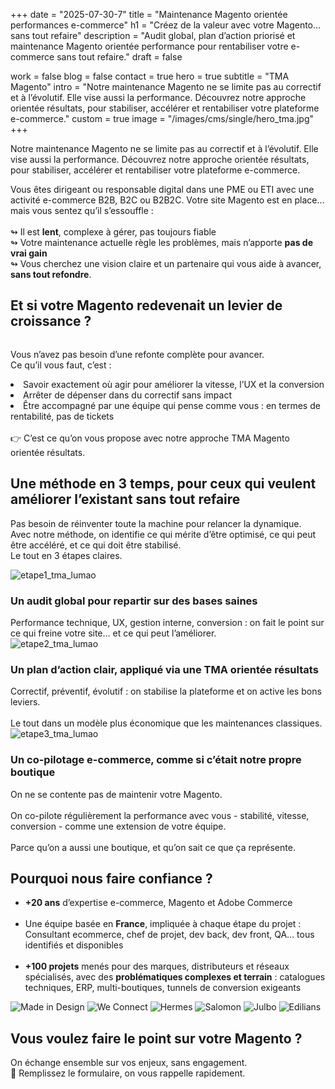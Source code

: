 +++
date = "2025-07-30-7"
title = "Maintenance Magento orientée performances e-commerce"
h1 = "Créez de la valeur avec votre Magento… sans tout refaire"
description = "Audit global, plan d’action priorisé et maintenance Magento orientée performance pour rentabiliser votre e-commerce sans tout refaire."
draft = false

work = false
blog = false
contact = true
hero = true
subtitle = "TMA Magento"
intro = "Notre maintenance Magento ne se limite pas au correctif et à l’évolutif. Elle vise aussi la performance. Découvrez notre approche orientée résultats, pour stabiliser, accélérer et rentabiliser votre plateforme e-commerce."
custom = true
image = "/images/cms/single/hero_tma.jpg"
+++


<section class="px-8 py-12 shadow-theme md:shadow-none">
	<p class="block mb-20 font-bold text-center md:hidden sm:text-lg">
		Notre maintenance Magento ne se limite pas au correctif et à l’évolutif. Elle vise aussi la performance. Découvrez notre approche orientée résultats, pour stabiliser, accélérer et rentabiliser votre plateforme e-commerce.
	</p>
	<p class="mx-auto text-center md:w-1/2 sm:text-lg mt-8 mb-16">
		Vous êtes dirigeant ou responsable digital dans une PME ou ETI avec une activité e-commerce B2B, B2C ou B2B2C.
        Votre site Magento est en place… mais vous sentez qu’il s’essouffle :
		<br>
        <br>↬ Il est <strong>lent</strong>, complexe à gérer, pas toujours fiable
        <br>↬ Votre maintenance actuelle règle les problèmes, mais n’apporte <strong>pas de vrai gain</strong>
        <br>↬ Vous cherchez une vision claire et un partenaire qui vous aide à avancer, <strong>sans tout refondre</strong>.
	</p>
</section>

<!-- Section test -->
<div class="flex flex-col justify-end mx-auto mt-16 mb-16 lg:mt-0 lg:flex-row md:container lg:mb-24 xl:mb-32">
		<div class="relative flex flex-col w-full text-sm lg:w-1/2 lg:px-20 lg:text-base">
			<div class="mb-4 lg:mb-8">
			</div>
			<h2 class="mb-2 lg-title">Et si votre Magento redevenait un levier de croissance ?</h2>
			<span class="relative my-6 divider bg-primary lg:-left-12 w-9 lg:w-24 lg:my-10"></span>
			<div class="left-0 w-full mt-0 transform lg:my-6 lg:absolute lg:-translate-x-full lg:h-full lg:full lg:mb-0">
				<span class="absolute hidden w-1/2 bg-gray-200 lg:block lg:right-0 h-80 lg:h-full rounded-3xl"></span>
				<div class="w-full py-5 lg:absolute lg:w-11/12 h-80 lg:py-24 lg:h-full">
					<div class="relative h-full overflow-hidden bg-white rounded-3xl shadow-theme">
						<img src="/images/cms/single/placeholder_tma.jpg" alt="" class="absolute object-cover min-w-full min-h-full transform -translate-x-1/2 -translate-y-1/2 top-1/2 left-1/2"/>
					</div>
				</div>
			</div>
			<p class="leading-8 text-gray-0">Vous n’avez pas besoin d’une refonte complète pour avancer. 
			<br>Ce qu’il vous faut, c’est :
			<li>Savoir exactement où agir pour améliorer la vitesse, l’UX et la conversion
			<li>Arrêter de dépenser dans du correctif sans impact
			<li>Être accompagné par une équipe qui pense comme vous : en termes de rentabilité, pas de tickets
			<br><br>
			👉 C’est ce qu’on vous propose avec notre approche TMA Magento orientée résultats.
			</p>
			</div>
		</div>
	</div>

<!-- Section 6 -->
<section class="px-8 mb-8 text-center lg:mb-24 lg:px-0 md:mt-16">
	<div class="flex flex-col items-center px-8 mx-auto md:container">
		<h2 class="px-10 xl-title">Une méthode en 3 temps, pour ceux qui veulent améliorer l’existant sans tout refaire</h2>
		<span class="md:mt-8 lg:mb-5"></span>
		<p>
		Pas besoin de réinventer toute la machine pour relancer la dynamique.
		<br>Avec notre méthode, on identifie ce qui mérite d’être optimisé, ce qui peut être accéléré, et ce qui doit être stabilisé.
		<br>Le tout en 3 étapes claires.
		</p>
	</div>
	<div class="max-w-screen-xl mx-auto">
		<div class="grid-cols-3 gap-4 xl:grid lg:gap-8 lg:mx-8 xl:gap-12">
			<!-- Block 01 -->
			<div class="overflow-hidden rounded-3xl">
				<div class="flex flex-col px-8 font-bold md:pt-16 xl:px-12">
					<img alt="etape1_tma_lumao" src="/images/cms/single/etape1_tma.svg" class="h-24 mx-auto mb-8" draggable="false"/>
					<h3 class="mb-10 text-3xl font-accent">Un audit global pour repartir sur des bases saines</h3>
					<span class="mx-auto my-8 divider"></span>
				</div>
				<div class="flex flex-col px-4 text-sm leading-7 text-gray-0 xl:text-base xl:px-12">
					Performance technique, UX, gestion interne, conversion : on fait le point sur ce qui freine votre site… et ce qui peut l’améliorer.
				</div>
			</div>
			<!-- Block 02 -->
			<div class="overflow-hidden rounded-3xl">
				<div class="flex flex-col px-8 font-bold md:pt-16 xl:px-12">
					<img alt="etape2_tma_lumao" src="/images/cms/single/etape2_tma.svg" class="h-24 mx-auto mb-8" draggable="false"/>
					<h3 class="mb-10 text-3xl font-accent">Un plan d’action clair, appliqué via une TMA orientée résultats</h3>
					<span class="mx-auto my-8 divider"></span>
				</div>
				<div class="flex flex-col px-4 text-sm leading-7 text-gray-0 xl:text-base xl:px-12">
					Correctif, préventif, évolutif : on stabilise la plateforme et on active les bons leviers.<br> <br> Le tout dans un modèle plus économique que les maintenances classiques.
				</div>
			</div>			
			<!-- Block 03 -->
			<div class="overflow-hidden rounded-3xl">
				<div class="flex flex-col px-8 font-bold md:pt-16 xl:px-12">
					<img alt="etape3_tma_lumao" src="/images/cms/single/etape3_tma.svg" class="h-24 mx-auto mb-8" draggable="false"/>
					<h3 class="mb-10 text-3xl font-accent">Un co-pilotage e-commerce, comme si c’était notre propre boutique</h3>
					<span class="mx-auto my-8 divider"></span>
				</div>
				<div class="flex flex-col px-4 text-sm leading-7 text-gray-0 xl:text-base xl:px-12">
					On ne se contente pas de maintenir votre Magento. <br><br> On co-pilote régulièrement la performance avec vous - stabilité, vitesse, conversion - comme une extension de votre équipe.
					<br><br>Parce qu’on a aussi une boutique, et qu’on sait ce que ça représente.
				</div>
			</div>
		</div>
	</div>
</section>

<section class="flex flex-col bg-secondary lg:flex-row">
	<div class="py-10 lg:w-1/2 lg:py-24 xl:flex xl:items-center">
		<div class="lg:text-right text-white px-8 lg:px-16 mx-auto xl:max-w-screen-md">
			<div class="flex flex-col lg:items-end">
				<h2 class="lg-title">Pourquoi nous faire confiance ? </h2>
				<span class="relative my-6 divider w-9 lg:w-24 lg:my-9"></span>
			</div>
			<p class="text-sm lg:text-base leading-relaxed lg:leading-loose lg:opacity-100 xl:mr-8">
			<ul class="text-sm lg:text-base leading-relaxed lg:leading-loose lg:opacity-100 xl:mr-8 list-disc list-inside">
  			<li><strong>+20 ans</strong> d’expertise e-commerce, Magento et Adobe Commerce</li>
			<br>
  			<li>Une équipe basée en <strong>France</strong>, impliquée à chaque étape du projet : Consultant ecommerce, chef de projet, dev back, dev front, QA… tous identifiés et disponibles</li>
  			<br>
			<li><strong>+100 projets</strong> menés pour des marques, distributeurs et réseaux spécialisés, avec des <strong>problématiques complexes et terrain</strong> : catalogues techniques, ERP, multi-boutiques, tunnels de conversion exigeants</li>
			</ul>
		</div>
	</div>
	<div class="relative overflow-hidden lg:w-1/2 bg-secondary-dark flex items-center justify-center">
		<div class="items-center grid grid-cols-3 md:grid-cols-6 lg:grid-cols-3 gap-12 px-8 lg:px-16 xl:px-24 2xl:px-48 py-14">
            <img src="/images/badge/logo_mid.svg" alt="Made in Design"  class="mx-auto w-full" />
            <img src="/images/badge/logo_weconnect.svg" alt="We Connect"  class="mx-auto w-full" />
            <img src="/images/badge/logo_hermes.svg" alt="Hermes"  class="mx-auto w-full" />
            <img src="/images/badge/logo_salomon.svg" alt="Salomon"  class="mx-auto w-full" />
            <img src="/images/badge/logo_julbo.svg" alt="Julbo"  class="mx-auto w-full" />
            <img src="/images/badge/logo_edilians.svg" alt="Edilians"  class="mx-auto w-full" />
        </div>
	</div>
</section>

<section class="px-8 mb-8 text-center lg:mb-24 lg:px-0 md:mt-16">
	<div class="flex flex-col items-center px-8 mx-auto md:container">
		<h2 class="px-10 xl-title">Vous voulez faire le point sur votre Magento ? </h2>
		<span class="md:mt-8 lg:mb-5"></span>
		<p>
		On échange ensemble sur vos enjeux, sans engagement.
		<br>📩 Remplissez le formulaire, on vous rappelle rapidement.
		</p>
		<div class="mt-8">
		</div>
</section>